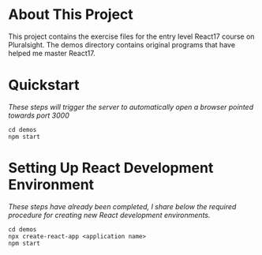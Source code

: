 # About This Project
This project contains the exercise files for the entry level React17 course on Pluralsight. The demos directory contains original programs that have helped me master React17.

# Quickstart
*These steps will trigger the server to automatically open a browser pointed towards port 3000*

```
cd demos
npm start
```

# Setting Up React Development Environment
*These steps have already been completed, I share below the required procedure for creating new React development environments.*
```
cd demos
npx create-react-app <application name>
npm start
```
